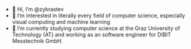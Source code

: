 - 👋 Hi, I’m @zykrastev
- 👀 I’m interested in literally every field of computer science, especially visual computing and machine learning
- 🌱 I’m currently studying computer science at the Graz University of Technology (AT) and working as an software engineer for DIBIT Messtechnik GmbH.


<!---
zykrastev/zykrastev is a ✨ special ✨ repository because its `README.md` (this file) appears on your GitHub profile.
You can click the Preview link to take a look at your changes.
--->
